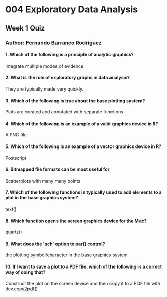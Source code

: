 # 004 Exploratory Data Analysis

## Week 1 Quiz

### Author: Fernando Barranco Rodríguez

#### 1. Which of the following is a principle of analytic graphics?

Integrate multiple modes of evidence

#### 2. What is the role of exploratory graphs in data analysis?

They are typically made very quickly.

#### 3. Which of the following is true about the base plotting system?

Plots are created and annotated with separate functions

#### 4. Which of the following is an example of a valid graphics device in R?

A PNG file

#### 5. Which of the following is an example of a vector graphics device in R?

Postscript

#### 6. Bitmapped file formats can be most useful for

Scatterplots with many many points

#### 7. Which of the following functions is typically used to add elements to a plot in the base graphics system?

text()

#### 8. Which function opens the screen graphics device for the Mac?

quartz()

#### 9. What does the 'pch' option to par() control?

the plotting symbol/character in the base graphics system

#### 10. If I want to save a plot to a PDF file, which of the following is a correct way of doing that?

Construct the plot on the screen device and then copy it to a PDF file with dev.copy2pdf()


  


